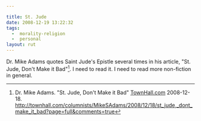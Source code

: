 ```yaml
---

title: St. Jude
date: 2008-12-19 13:22:32
tags:
  -  morality-religion
  -  personal
layout: rut
---
```


Dr. Mike Adams quotes Saint Jude's Epistle several times in his article, "St. Jude, Don't Make it Bad"[^200812191].  I need to read it.  I need to read more non-fiction in general. 

[^200812191]: Dr. Mike Adams. "St. Jude, Don't Make it Bad" [TownHall.com](http://www.townhall.com) 2008-12-18. <http://townhall.com/columnists/MikeSAdams/2008/12/18/st_jude,_dont_make_it_bad?page=full&comments=true>

